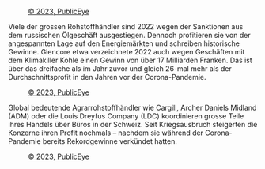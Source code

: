 <figure class="my-4 md:my-6">
    <div class="flourish-embed flourish-chart" data-src="visualisation/13695795"></div>
    <figcaption><a href="https://www.publiceye.ch/de/themen/agrarrohstoffhandel/krieg-und-krisen-und-die-rohstoffhaendler-machen-rekordgewinne" target="_blank">© 2023, PublicEye</a></figcaption>
</figure>

Viele der grossen Rohstoffhändler sind 2022 wegen der Sanktionen aus dem russischen Ölgeschäft ausgestiegen. Dennoch profitieren sie von der angespannten Lage auf den Energiemärkten und schreiben historische Gewinne. Glencore etwa verzeichnete 2022 auch wegen Geschäften mit dem Klimakiller Kohle einen Gewinn von über 17 Milliarden Franken. Das ist über das dreifache als im Jahr zuvor und gleich 26-mal mehr als der Durchschnittsprofit in den Jahren vor der Corona-Pandemie.

<figure class="my-4 md:my-6">
    <div class="flourish-embed flourish-chart" data-src="visualisation/13696078"></div>
    <figcaption><a href="https://www.publiceye.ch/de/themen/agrarrohstoffhandel/krieg-und-krisen-und-die-rohstoffhaendler-machen-rekordgewinne" target="_blank">© 2023, PublicEye</a></figcaption>
</figure>

Global bedeutende Agrarrohstoffhändler wie Cargill, Archer Daniels Midland (ADM) oder die Louis Dreyfus Company (LDC) koordinieren grosse Teile ihres Handels über Büros in der Schweiz. Seit Kriegsausbruch steigerten die Konzerne ihren Profit nochmals – nachdem sie während der Corona-Pandemie bereits Rekordgewinne verkündet hatten.

<figure class="my-4 md:my-6">
    <div class="flourish-embed flourish-chart" data-src="visualisation/13696030"></div>
    <figcaption><a href="https://www.publiceye.ch/de/themen/agrarrohstoffhandel/krieg-und-krisen-und-die-rohstoffhaendler-machen-rekordgewinne" target="_blank">© 2023, PublicEye</a></figcaption>
</figure>
